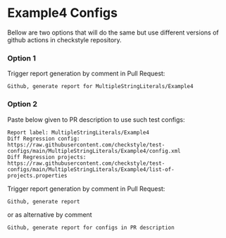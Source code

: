 # Example4 Configs

Bellow are two options that will do the same but use different versions
of github actions in checkstyle repository.


### Option 1
Trigger report generation by comment in Pull Request:
```
Github, generate report for MultipleStringLiterals/Example4
```

### Option 2

Paste below given to PR description to use such test configs:
```
Report label: MultipleStringLiterals/Example4
Diff Regression config: https://raw.githubusercontent.com/checkstyle/test-configs/main/MultipleStringLiterals/Example4/config.xml
Diff Regression projects: https://raw.githubusercontent.com/checkstyle/test-configs/main/MultipleStringLiterals/Example4/list-of-projects.properties
```

Trigger report generation by comment in Pull Request:
```
Github, generate report
```
or as alternative by comment
```
Github, generate report for configs in PR description
```
